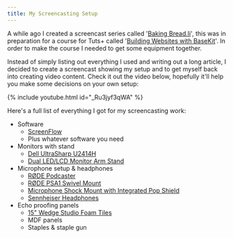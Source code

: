 ```yaml
---
title: My Screencasting Setup
---
```


A while ago I created a screencast series called '[Baking Bread.li](https://www.youtube.com/playlist?list=PLqG97mWmzNL7OFKjx0eXQpwpOaXFRM251)', this was in preparation for a course for Tuts+ called '[Building Websites with BaseKit](https://webdesign.tutsplus.com/courses/building-websites-with-basekit)'. In order to make the course I needed to get some equipment together.
<!-- more -->

Instead of simply listing out everything I used and writing out a long article, I decided to create a screencast showing my setup and to get myself back into creating video content. Check it out the video below, hopefully it'll help you make some decisions on your own setup:

{% include youtube.html id="_Ru3jyf3qWA" %}

Here's a full list of everything I got for my screencasting work:

- Software
  - [ScreenFlow](https://telestream.net/screenflow/overview.htm)
  - Plus whatever software you need
- Monitors with stand
  - [Dell UltraSharp U2414H](https://www.amazon.co.uk/gp/product/B00H3JIGHA)
  - [Dual LED/LCD Monitor Arm Stand](https://www.amazon.co.uk/MDM12D-Monitor-Stand-Swivel-Rotate/dp/B0047GF0QW/ref=sr_1_11)
- Microphone setup & headphones
  - [RØDE Podcaster](https://www.amazon.co.uk/gp/product/B000JM46FY)
  - [RØDE PSA1 Swivel Mount](https://www.amazon.co.uk/gp/product/B001D7UYBO)
  - [Microphone Shock Mount with Integrated Pop Shield](https://www.amazon.co.uk/gp/product/B004DE1K5S)
  - [Sennheiser Headphones](https://www.amazon.co.uk/Sennheiser-Ergonomic-Closed-Back-Headphones-Compatibility/dp/B005N8W1Q0/ref=sr_1_52_m)
- Echo proofing panels
  - [15" Wedge Studio Foam Tiles](https://www.amazon.co.uk/gp/product/B000RW7U9U)
  - MDF panels
  - Staples & staple gun

